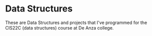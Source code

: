 # Data Structures

These are Data Structures and projects that I've programmed for the CIS22C (data structures) course at De Anza college.
